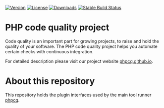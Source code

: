 [![Version](http://img.shields.io/packagist/v/phpcq/gnupg.svg?style=flat-square)](https://packagist.org/packages/phpcq/gnupg)
[![License](http://img.shields.io/packagist/l/phpcq/gnupg.svg?style=flat-square)](https://github.com/phpcq/gnupg/blob/master/LICENSE)
[![Downloads](http://img.shields.io/packagist/dt/phpcq/gnupg.svg?style=flat-square)](https://packagist.org/packages/phpcq/gnupg)
[![Stable Build Status](http://img.shields.io/travis/phpcq/gnupg/master.svg?style=flat-square)](https://travis-ci.org/phpcq/gnupg)

# PHP code quality project

Code quality is an important part for growing projects, to raise and hold the quality of your software.
The PHP code quality project helps you automate certain checks with continuous integration.

For detailed description please visit our project website [phpcq.github.io](https://phpcq.github.io/).

# About this repository

This repository holds the plugin interfaces used by the main tool runner [phpcq](https://github.com/phpcq/phpcq).
